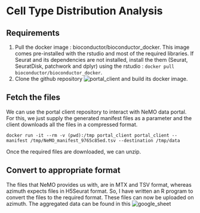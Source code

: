 # Cell Type Distribution Analysis

## Requirements

1. Pull the docker image : bioconductor/bioconductor_docker. This image comes pre-installed with the rstudio and most of the required libraries. If Seurat and its dependencies are not installed, install the them (Seurat, SeuratDisk, patchwork and dplyr) using the rstudio :  `docker pull bioconductor/bioconductor_docker`.
2. Clone the github repository ![portal_client](https://github.com/IGS/portal_client) and build its docker image.

## Fetch the files
We can use the portal client repository to interact with NeMO data portal. For this, we just supply the generated manifest files as a parameter and the client downloads all the files in a compressed format. 

`docker run -it --rm -v (pwd):/tmp portal_client portal_client --manifest /tmp/NeMO_manifest_9765c85ed.tsv --destination /tmp/data`

Once the required files are downloaded, we can unzip.

## Convert to appropriate format
The files that NeMO provides us with, are in MTX and TSV format, whereas azimuth expects files in H5Seurat format. So, I have written an R program to convert the files to the required format.
These files can now be uploaded on azimuth.
The aggregated data can be found in this ![google_sheet](https://docs.google.com/spreadsheets/d/16-MHAkZ21QG6GLut7cu6JQ47OF5o8tXE7hiEBBhphFA/edit?usp=sharing)

